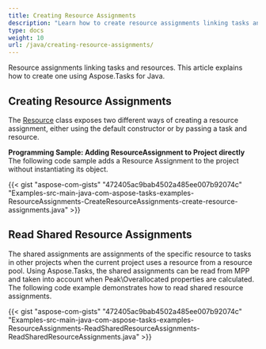 ```yaml
---
title: Creating Resource Assignments
description: "Learn how to create resource assignments linking tasks and resources in Microsoft Project (MPP/XML) files using Aspose.Tasks for Java."
type: docs
weight: 10
url: /java/creating-resource-assignments/
---
```


Resource assignments linking tasks and resources. This article explains how to create one using Aspose.Tasks for Java.

## **Creating Resource Assignments**
The [Resource](https://apireference.aspose.com/tasks/java/com.aspose.tasks/Resource) class exposes two different ways of creating a resource assignment, either using the default constructor or by passing a task and resource.

**Programming Sample: Adding ResourceAssignment to Project directly**
The following code sample adds a Resource Assignment to the project without instantiating its object.

{{< gist "aspose-com-gists" "472405ac9bab4502a485ee007b92074c" "Examples-src-main-java-com-aspose-tasks-examples-ResourceAssignments-CreateResourceAssignments-create-resource-assignments.java" >}}

## **Read Shared Resource Assignments**
The shared assignments are assignments of the specific resource to tasks in other projects when the current project uses a resource from a resource pool.  Using Aspose.Tasks, the shared assignments can be read from MPP and taken into account when Peak\Overallocated properties are calculated. The following code example demonstrates how to read shared resource assignments.

{{< gist "aspose-com-gists" "472405ac9bab4502a485ee007b92074c" "Examples-src-main-java-com-aspose-tasks-examples-ResourceAssignments-ReadSharedResourceAssignments-ReadSharedResourceAssignments.java" >}}
